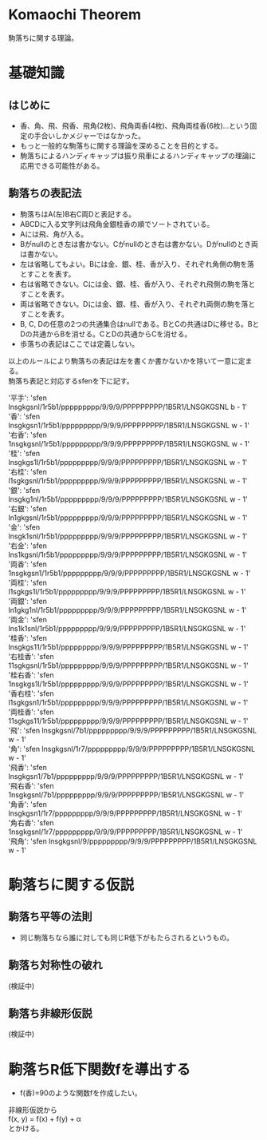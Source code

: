 ﻿# Komaochi Theorem

駒落ちに関する理論。

# 基礎知識

## はじめに

- 香、角、飛、飛香、飛角(2枚)、飛角両香(4枚)、飛角両桂香(6枚)…という固定の手合いしかメジャーではなかった。
- もっと一般的な駒落ちに関する理論を深めることを目的とする。
- 駒落ちによるハンディキャップは振り飛車によるハンディキャップの理論に応用できる可能性がある。

## 駒落ちの表記法

- 駒落ちはA(左)B右C両Dと表記する。
- ABCDに入る文字列は飛角金銀桂香の順でソートされている。
- Aには飛、角が入る。
- Bがnullのとき左は書かない。Cがnullのとき右は書かない。Dがnullのとき両は書かない。
- 左は省略してもよい。Bには金、銀、桂、香が入り、それぞれ角側の駒を落とすことを表す。
- 右は省略できない。Cには金、銀、桂、香が入り、それぞれ飛側の駒を落とすことを表す。
- 両は省略できない。Dには金、銀、桂、香が入り、それぞれ両側の駒を落とすことを表す。
- B, C, Dの任意の2つの共通集合はnullである。BとCの共通はDに移せる。BとDの共通からBを消せる。CとDの共通からCを消せる。
- 歩落ちの表記はここでは定義しない。

以上のルールにより駒落ちの表記は左を書くか書かないかを除いて一意に定まる。  
駒落ち表記と対応するsfenを下に記す。

'平手': 'sfen lnsgkgsnl/1r5b1/ppppppppp/9/9/9/PPPPPPPPP/1B5R1/LNSGKGSNL b - 1'  
'香': 'sfen lnsgkgsn1/1r5b1/ppppppppp/9/9/9/PPPPPPPPP/1B5R1/LNSGKGSNL w - 1'  
'右香': 'sfen 1nsgkgsnl/1r5b1/ppppppppp/9/9/9/PPPPPPPPP/1B5R1/LNSGKGSNL w - 1'  
'桂': 'sfen lnsgkgs1l/1r5b1/ppppppppp/9/9/9/PPPPPPPPP/1B5R1/LNSGKGSNL w - 1'  
'右桂': 'sfen l1sgkgsnl/1r5b1/ppppppppp/9/9/9/PPPPPPPPP/1B5R1/LNSGKGSNL w - 1'  
'銀': 'sfen lnsgkg1nl/1r5b1/ppppppppp/9/9/9/PPPPPPPPP/1B5R1/LNSGKGSNL w - 1'  
'右銀': 'sfen ln1gkgsnl/1r5b1/ppppppppp/9/9/9/PPPPPPPPP/1B5R1/LNSGKGSNL w - 1'  
'金': 'sfen lnsgk1snl/1r5b1/ppppppppp/9/9/9/PPPPPPPPP/1B5R1/LNSGKGSNL w - 1'  
'右金': 'sfen lns1kgsnl/1r5b1/ppppppppp/9/9/9/PPPPPPPPP/1B5R1/LNSGKGSNL w - 1'  
'両香': 'sfen 1nsgkgsn1/1r5b1/ppppppppp/9/9/9/PPPPPPPPP/1B5R1/LNSGKGSNL w - 1'  
'両桂': 'sfen l1sgkgs1l/1r5b1/ppppppppp/9/9/9/PPPPPPPPP/1B5R1/LNSGKGSNL w - 1'  
'両銀': 'sfen ln1gkg1nl/1r5b1/ppppppppp/9/9/9/PPPPPPPPP/1B5R1/LNSGKGSNL w - 1'  
'両金': 'sfen lns1k1snl/1r5b1/ppppppppp/9/9/9/PPPPPPPPP/1B5R1/LNSGKGSNL w - 1'  
'桂香': 'sfen lnsgkgs11/1r5b1/ppppppppp/9/9/9/PPPPPPPPP/1B5R1/LNSGKGSNL w - 1'  
'右桂香': 'sfen 11sgkgsnl/1r5b1/ppppppppp/9/9/9/PPPPPPPPP/1B5R1/LNSGKGSNL w - 1'  
'桂右香': 'sfen 1nsgkgs1l/1r5b1/ppppppppp/9/9/9/PPPPPPPPP/1B5R1/LNSGKGSNL w - 1'  
'香右桂': 'sfen l1sgkgsn1/1r5b1/ppppppppp/9/9/9/PPPPPPPPP/1B5R1/LNSGKGSNL w - 1'  
'両桂香': 'sfen 11sgkgs11/1r5b1/ppppppppp/9/9/9/PPPPPPPPP/1B5R1/LNSGKGSNL w - 1'  
'飛': 'sfen lnsgkgsnl/7b1/ppppppppp/9/9/9/PPPPPPPPP/1B5R1/LNSGKGSNL w - 1'  
'角': 'sfen lnsgkgsnl/1r7/ppppppppp/9/9/9/PPPPPPPPP/1B5R1/LNSGKGSNL w - 1'  
'飛香': 'sfen lnsgkgsn1/7b1/ppppppppp/9/9/9/PPPPPPPPP/1B5R1/LNSGKGSNL w - 1'  
'飛右香': 'sfen 1nsgkgsnl/7b1/ppppppppp/9/9/9/PPPPPPPPP/1B5R1/LNSGKGSNL w - 1'  
'角香': 'sfen lnsgkgsn1/1r7/ppppppppp/9/9/9/PPPPPPPPP/1B5R1/LNSGKGSNL w - 1'  
'角右香': 'sfen 1nsgkgsnl/1r7/ppppppppp/9/9/9/PPPPPPPPP/1B5R1/LNSGKGSNL w - 1'  
'飛角': 'sfen lnsgkgsnl/9/ppppppppp/9/9/9/PPPPPPPPP/1B5R1/LNSGKGSNL w - 1'

# 駒落ちに関する仮説

## 駒落ち平等の法則

- 同じ駒落ちなら誰に対しても同じR低下がもたらされるというもの。

## 駒落ち対称性の破れ

(検証中)

## 駒落ち非線形仮説

(検証中)

# 駒落ちR低下関数fを導出する

- f(香)=90のような関数fを作成したい。

非線形仮説から  
f(x, y) = f(x) + f(y) + α  
とかける。

